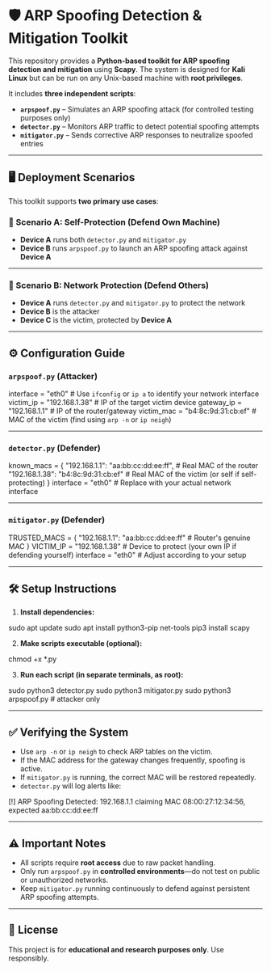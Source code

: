 
# 🛡️ ARP Spoofing Detection & Mitigation Toolkit

This repository provides a **Python-based toolkit for ARP spoofing detection and mitigation** using **Scapy**. The system is designed for **Kali Linux** but can be run on any Unix-based machine with **root privileges**.

It includes **three independent scripts**:

- **`arpspoof.py`** – Simulates an ARP spoofing attack (for controlled testing purposes only)  
- **`detector.py`** – Monitors ARP traffic to detect potential spoofing attempts  
- **`mitigator.py`** – Sends corrective ARP responses to neutralize spoofed entries

---

## 🖥️ Deployment Scenarios

This toolkit supports **two primary use cases**:

### 🔹 Scenario A: Self-Protection (Defend Own Machine)

- **Device A** runs both `detector.py` and `mitigator.py`  
- **Device B** runs `arpspoof.py` to launch an ARP spoofing attack against **Device A**

---

### 🔹 Scenario B: Network Protection (Defend Others)

- **Device A** runs `detector.py` and `mitigator.py` to protect the network  
- **Device B** is the attacker  
- **Device C** is the victim, protected by **Device A**

---

## ⚙️ Configuration Guide

### `arpspoof.py` (Attacker)

interface = "eth0"                # Use `ifconfig` or `ip a` to identify your network interface
victim_ip = "192.168.1.38"        # IP of the target victim device
gateway_ip = "192.168.1.1"        # IP of the router/gateway
victim_mac = "b4:8c:9d:31:cb:ef"  # MAC of the victim (find using `arp -n` or `ip neigh`)

---

### `detector.py` (Defender)

known_macs = {
    "192.168.1.1": "aa:bb:cc:dd:ee:ff",   # Real MAC of the router
    "192.168.1.38": "b4:8c:9d:31:cb:ef"   # Real MAC of the victim (or self if self-protecting)
}
interface = "eth0"  # Replace with your actual network interface

---

### `mitigator.py` (Defender)

TRUSTED_MACS = {
    "192.168.1.1": "aa:bb:cc:dd:ee:ff"   # Router's genuine MAC
}
VICTIM_IP = "192.168.1.38"  # Device to protect (your own IP if defending yourself)
interface = "eth0"          # Adjust according to your setup

---

## 🛠️ Setup Instructions

1. **Install dependencies:**

sudo apt update
sudo apt install python3-pip net-tools
pip3 install scapy

2. **Make scripts executable (optional):**

chmod +x *.py

3. **Run each script (in separate terminals, as root):**

sudo python3 detector.py
sudo python3 mitigator.py
sudo python3 arpspoof.py  # attacker only

---

## ✅ Verifying the System

- Use `arp -n` or `ip neigh` to check ARP tables on the victim.
- If the MAC address for the gateway changes frequently, spoofing is active.
- If `mitigator.py` is running, the correct MAC will be restored repeatedly.
- `detector.py` will log alerts like:

[!] ARP Spoofing Detected: 192.168.1.1 claiming MAC 08:00:27:12:34:56, expected aa:bb:cc:dd:ee:ff

---

## ⚠️ Important Notes

- All scripts require **root access** due to raw packet handling.
- Only run `arpspoof.py` in **controlled environments**—do not test on public or unauthorized networks.
- Keep `mitigator.py` running continuously to defend against persistent ARP spoofing attempts.

---

## 📄 License

This project is for **educational and research purposes only**. Use responsibly.

